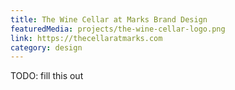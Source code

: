 ```yaml
---
title: The Wine Cellar at Marks Brand Design
featuredMedia: projects/the-wine-cellar-logo.png
link: https://thecellaratmarks.com
category: design
---
```


TODO: fill this out

